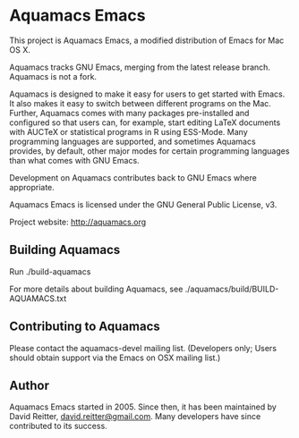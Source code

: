 Aquamacs Emacs
===============================

This project is Aquamacs Emacs, a modified distribution of Emacs for Mac OS X.

Aquamacs tracks GNU Emacs, merging from the latest release branch.
Aquamacs is not a fork.

Aquamacs is designed to make it easy for users to get started with Emacs.
It also makes it easy to switch between different programs on the Mac.
Further, Aquamacs comes with many packages pre-installed and configured
so that users can, for example, start editing LaTeX documents with AUCTeX
or statistical programs in R using ESS-Mode.  Many programming languages
are supported, and sometimes Aquamacs provides, by default, other major
modes for certain programming languages than what comes with GNU Emacs.

Development on Aquamacs contributes back to GNU Emacs where appropriate.

Aquamacs Emacs is licensed under the GNU General Public License, v3.

Project website:  http://aquamacs.org


Building Aquamacs
------------------

Run ./build-aquamacs

For more details about building Aquamacs, see ./aquamacs/build/BUILD-AQUAMACS.txt


Contributing to Aquamacs
-------------------------

Please contact the aquamacs-devel mailing list.
(Developers only; Users should obtain support via the Emacs on OSX
mailing list.)


Author
-------

Aquamacs Emacs started in 2005.
Since then, it has been maintained by David Reitter, david.reitter@gmail.com.
Many developers have since contributed to its success.
